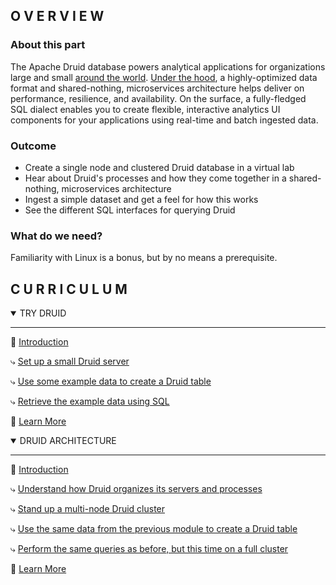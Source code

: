 ## O V E R V I E W

### About this part

The Apache Druid database powers analytical applications for organizations large and small [around the world](https://druid.apache.org/druid-powered). [Under the hood](https://druid.apache.org/docs/latest/design/), a highly-optimized data format and shared-nothing, microservices architecture helps deliver on performance, resilience, and availability. On the surface, a fully-fledged SQL dialect enables you to create flexible, interactive analytics UI components for your applications using real-time and batch ingested data.

### Outcome

- Create a single node and clustered Druid database in a virtual lab
- Hear about Druid's processes and how they come together in a shared-nothing, microservices architecture
- Ingest a simple dataset and get a feel for how this works
- See the different SQL interfaces for querying Druid

### What do we need?

Familiarity with Linux is a bonus, but by no means a prerequisite.

## C U R R I C U L U M

<details open>

<summary>TRY DRUID</summary>

<hr/>

📄 [Introduction](./1.1-try-it-out/introduction.md)

⤷ [Set up a small Druid server](./1.1-try-it-out/1-installation.md)

⤷ [Use some example data to create a Druid table](./1.1-try-it-out/2-ingestion.md)

⤷ [Retrieve the example data using SQL](./1.1-try-it-out/3-querying.md)

📄 [Learn More](./1.1-try-it-out/learn-more.md)

</details>

<details open>

<summary>DRUID ARCHITECTURE</summary>

<hr/>

📄 [Introduction](./1.2-architecture/introduction.md)

⤷ [Understand how Druid organizes its servers and processes](./1.2-architecture/1-servers-and-proceses.md)

⤷ [Stand up a multi-node Druid cluster](./1.2-architecture/2-deployment.md)

⤷ [Use the same data from the previous module to create a Druid table](./1.1-try-it-out/2-ingestion.md)

⤷ [Perform the same queries as before, but this time on a full cluster](./1.1-try-it-out/3-querying.md)

📄 [Learn More](./1.2-architecture/learn-more.md)

</details>
